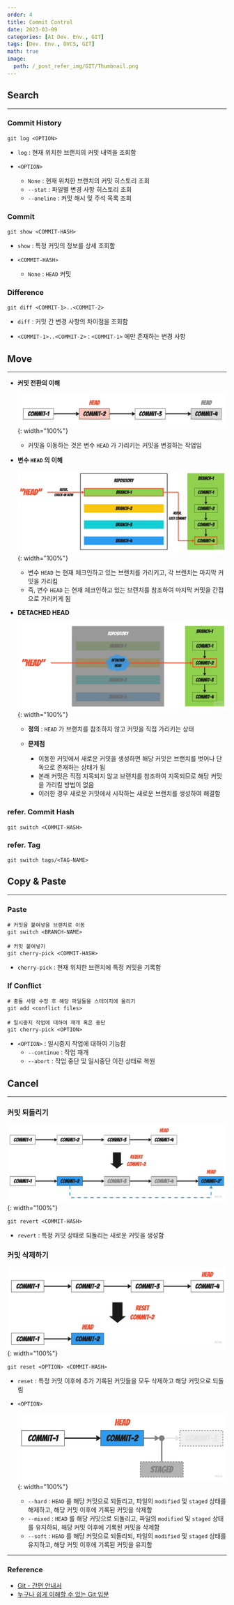 ```yaml
---
order: 4
title: Commit Control
date: 2023-03-09
categories: [AI Dev. Env., GIT]
tags: [Dev. Env., DVCS, GIT]
math: true
image:
  path: /_post_refer_img/GIT/Thumbnail.png
---
```



## Search
-----

### Commit History

```
git log <OPTION>
```

- `log` : 현재 위치한 브랜치의 커밋 내역을 조회함

- `<OPTION>`
    - `None` : 현재 위치한 브랜치의 커밋 히스토리 조회
    - `--stat` : 파일별 변경 사항 히스토리 조회
    - `--oneline` : 커밋 해시 및 주석 목록 조회

### Commit

```
git show <COMMIT-HASH>
```

- `show` : 특정 커밋의 정보를 상세 조회함

- `<COMMIT-HASH>`
    - `None` : `HEAD` 커밋

### Difference
    
```
git diff <COMMIT-1>..<COMMIT-2>
```

- `diff` : 커밋 간 변경 사항의 차이점을 조회함

- `<COMMIT-1>..<COMMIT-2>` : `<COMMIT-1>` 에만 존재하는 변경 사항

## Move
-----

- **커밋 전환의 이해**

    ![01](/_post_refer_img/GIT/04-01.jpg){: width="100%"}

    - 커밋을 이동하는 것은 변수 `HEAD` 가 가리키는 커밋을 변경하는 작업임

- **변수 `HEAD` 의 이해**

    ![02](/_post_refer_img/GIT/04-02.jpg){: width="100%"}

    - 변수 `HEAD` 는 현재 체크인하고 있는 브랜치를 가리키고, 각 브랜치는 마지막 커밋을 가리킴
    - 즉, 변수 `HEAD` 는 현재 체크인하고 있는 브랜치를 참조하여 마지막 커밋을 간접으로 가리키게 됨

- **DETACHED HEAD**

    ![03](/_post_refer_img/GIT/04-03.jpg){: width="100%"}

    - **정의** : `HEAD` 가 브랜치를 참조하지 않고 커밋을 직접 가리키는 상태

    - **문제점**
        - 이동한 커밋에서 새로운 커밋을 생성하면 해당 커밋은 브랜치를 벗어나 단독으로 존재하는 상태가 됨
        - 본래 커밋은 직접 지목되지 않고 브랜치를 참조하여 지목되므로 해당 커밋을 가리킬 방법이 없음
        - 이러한 경우 새로운 커밋에서 시작하는 새로운 브랜치를 생성하여 해결함
    
### refer. Commit Hash
    
```
git switch <COMMIT-HASH>
```
    
### refer. Tag
    
```
git switch tags/<TAG-NAME>
```

## Copy & Paste
-----
    
### Paste
    
```
# 커밋을 붙여넣을 브랜치로 이동
git switch <BRANCH-NAME>

# 커밋 붙여넣기
git cherry-pick <COMMIT-HASH>
```

- `cherry-pick` : 현재 위치한 브랜치에 특정 커밋을 기록함

### If Conflict
    
```
# 충돌 사항 수정 후 해당 파일들을 스테이지에 올리기
git add <conflict files>

# 일시중지 작업에 대하여 재개 혹은 중단
git cherry-pick <OPTION>
```
    
- `<OPTION>` : 일시중지 작업에 대하여 기능함
    - `--continue` : 작업 재개
    - `--abort` : 작업 중단 및 일시중단 이전 상태로 복원

## Cancel
-----

### 커밋 되돌리기

![04](/_post_refer_img/GIT/04-04.jpg){: width="100%"}

```
git revert <COMMIT-HASH>
```
 
- `revert` : 특정 커밋 상태로 되돌리는 새로운 커밋을 생성함

### 커밋 삭제하기

![05](/_post_refer_img/GIT/04-05.jpg){: width="100%"}

```
git reset <OPTION> <COMMIT-HASH>
```
    
- `reset` : 특정 커밋 이후에 추가 기록된 커밋들을 모두 삭제하고 해당 커밋으로 되돌림

- `<OPTION>`

    ![06](/_post_refer_img/GIT/04-06.jpg){: width="100%"}

    - `--hard` : `HEAD` 를 해당 커밋으로 되돌리고, 파일의 `modified` 및 `staged` 상태를 해제하고, 해당 커밋 이후에 기록된 커밋을 삭제함
    - `--mixed` : `HEAD` 를 해당 커밋으로 되돌리고, 파일의 `modified` 및 `staged` 상태를 유지하되, 해당 커밋 이후에 기록된 커밋을 삭제함
    - `--soft` : `HEAD` 를 해당 커밋으로 되돌리되, 파일의 `modified` 및 `staged` 상태를 유지하고, 해당 커밋 이후에 기록된 커밋을 유지함

-----

### Reference

- [Git - 간편 안내서](https://rogerdudler.github.io/git-guide/index.ko.html)
- [누구나 쉽게 이해할 수 있는 Git 입문](https://backlog.com/git-tutorial/kr/)